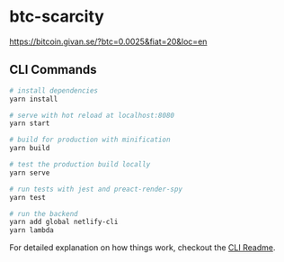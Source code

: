 # btc-scarcity

https://bitcoin.givan.se/?btc=0.0025&fiat=20&loc=en

## CLI Commands

``` bash
# install dependencies
yarn install

# serve with hot reload at localhost:8080
yarn start

# build for production with minification
yarn build

# test the production build locally
yarn serve

# run tests with jest and preact-render-spy 
yarn test

# run the backend
yarn add global netlify-cli
yarn lambda
```

For detailed explanation on how things work, checkout the [CLI Readme](https://github.com/developit/preact-cli/blob/master/README.md).

